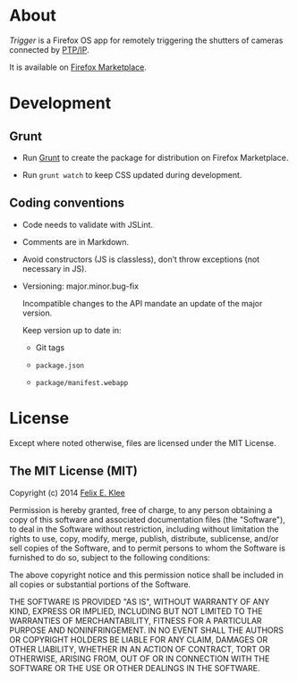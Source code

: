 About
=====

*Trigger* is a Firefox OS app for remotely triggering the shutters of cameras
connected by [PTP/IP][1].

It is available on [Firefox Marketplace][2].


Development
===========

Grunt
-----

  * Run [Grunt][3] to create the package for distribution on Firefox Marketplace.

  * Run `grunt watch` to keep CSS updated during development.

Coding conventions
------------------

  * Code needs to validate with JSLint.

  * Comments are in Markdown.

  * Avoid constructors (JS is classless), don’t throw exceptions (not necessary
    in JS).

  * Versioning: major.minor.bug-fix

    Incompatible changes to the API mandate an update of the major version.

    Keep version up to date in:

      + Git tags

      + `package.json`

      + `package/manifest.webapp`


License
=======

Except where noted otherwise, files are licensed under the MIT License.

The MIT License (MIT)
---------------------

Copyright (c) 2014 [Felix E. Klee](felix.klee@inka.de)

Permission is hereby granted, free of charge, to any person obtaining a copy of
this software and associated documentation files (the "Software"), to deal in
the Software without restriction, including without limitation the rights to
use, copy, modify, merge, publish, distribute, sublicense, and/or sell copies of
the Software, and to permit persons to whom the Software is furnished to do so,
subject to the following conditions:

The above copyright notice and this permission notice shall be included in all
copies or substantial portions of the Software.

THE SOFTWARE IS PROVIDED "AS IS", WITHOUT WARRANTY OF ANY KIND, EXPRESS OR
IMPLIED, INCLUDING BUT NOT LIMITED TO THE WARRANTIES OF MERCHANTABILITY, FITNESS
FOR A PARTICULAR PURPOSE AND NONINFRINGEMENT. IN NO EVENT SHALL THE AUTHORS OR
COPYRIGHT HOLDERS BE LIABLE FOR ANY CLAIM, DAMAGES OR OTHER LIABILITY, WHETHER
IN AN ACTION OF CONTRACT, TORT OR OTHERWISE, ARISING FROM, OUT OF OR IN
CONNECTION WITH THE SOFTWARE OR THE USE OR OTHER DEALINGS IN THE SOFTWARE.

[1]: https://en.wikipedia.org/wiki/Picture_Transfer_Protocol
[2]: https://marketplace.firefox.com/app/trigger
[3]: http://gruntjs.com/
